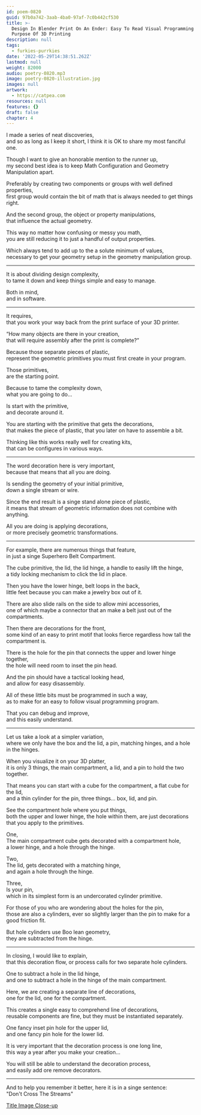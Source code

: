 ```yaml
---
id: poem-0820
guid: 97b0a742-3aab-4ba0-97af-7c0b442cf530
title: >-
  Design In Blender Print On An Ender: Easy To Read Visual Programming For The
  Purpose Of 3D Printing
description: null
tags:
  - furkies-purrkies
date: '2022-05-29T14:38:51.262Z'
lastmod: null
weight: 82000
audio: poetry-0820.mp3
image: poetry-0820-illustration.jpg
images: null
artwork:
  - https://catpea.com
resources: null
features: {}
draft: false
chapter: 4
---
```


I made a series of neat discoveries,\
and so as long as I keep it short, I think it is OK to share my most fanciful one.

Though I want to give an honorable mention to the runner up,\
my second best idea is to keep Math Configuration and Geometry Manipulation apart.

Preferably by creating two components or groups with well defined properties,\
first group would contain the bit of math that is always needed to get things right.

And the second group, the object or property manipulations,\
that influence the actual geometry.

This way no matter how confusing or messy you math,\
you are still reducing it to just a handful of output properties.

Which always tend to add up to the a solute minimum of values,\
necessary to get your geometry setup in the geometry manipulation group.

---

It is about dividing design complexity,\
to tame it down and keep things simple and easy to manage.

Both in mind,\
and in software.

---

It requires,\
that you work your way back from the print surface of your 3D printer.

“How many objects are there in your creation,\
that will require assembly after the print is complete?”

Because those separate pieces of plastic,\
represent the geometric primitives you must first create in your program.

Those primitives,\
are the starting point.

Because to tame the complexity down,\
what you are going to do...

Is start with the primitive,\
and decorate around it.

You are starting with the primitive that gets the decorations,\
that makes the piece of plastic, that you later on have to assemble a bit.

Thinking like this works really well for creating kits,\
that can be configures in various ways.

---

The word decoration here is very important,\
because that means that all you are doing.

Is sending the geometry of your initial primitive,\
down a single stream or wire.

Since the end result is a singe stand alone piece of plastic,\
it means that stream of geometric information does not combine with anything.

All you are doing is applying decorations,\
or more precisely geometric transformations.

---

For example, there are numerous things that feature,\
in just a singe Superhero Belt Compartment.

The cube primitive, the lid, the lid hinge, a handle to easily lift the hinge,\
a tidy locking mechanism to click the lid in place.

Then you have the lower hinge, belt loops in the back,\
little feet because you can make a jewelry box out of it.

There are also slide rails on the side to allow mini accessories,\
one of which maybe a connector that an make a belt just out of the compartments.

Then there are decorations for the front,\
some kind of an easy to print motif that looks fierce regardless how tall the compartment is.

There is the hole for the pin that connects the upper and lower hinge together,\
the hole will need room to inset the pin head.

And the pin should have a tactical looking head,\
and allow for easy disassembly.

All of these little bits must be programmed in such a way,\
as to make for an easy to follow visual programming program.

That you can debug and improve,\
and this easily understand.

---

Let us take a look at a simpler variation,\
where we only have the box and the lid, a pin, matching hinges, and a hole in the hinges.

When you visualize it on your 3D platter,\
it is only 3 things, the main compartment, a lid, and a pin to hold the two together.

That means you can start with a cube for the compartment, a flat cube for the lid,\
and a thin cylinder for the pin, three things... box, lid, and pin.

See the compartment hole where you put things,\
both the upper and lower hinge, the hole within them, are just decorations that you apply to the primitives.

One,\
The main compartment cube gets decorated with a compartment hole,\
a lower hinge, and a hole through the hinge.

Two,\
The lid, gets decorated with a matching hinge,\
and again a hole through the hinge.

Three,\
Is your pin,\
which in its simplest form is an undercorated cylinder primitive.

For those of you who are wondering about the holes for the pin,\
those are also a cylinders, ever so slightly larger than the pin to make for a good friction fit.

But hole cylinders use Boo lean geometry,\
they are subtracted from the hinge.

---

In closing, I would like to explain,\
that this decoration flow, or process calls for two separate hole cylinders.

One to subtract a hole in the lid hinge,\
and one to subtract a hole in the hinge of the main compartment.

Here, we are creating a separate line of decorations,\
one for the lid, one for the compartment.

This creates a single easy to comprehend line of decorations,\
reusable components are fine, but they must be instantiated separately.

One fancy inset pin hole for the upper lid,\
and one fancy pin hole for the lower lid.

It is very important that the decoration process is one long line,\
this way a year after you make your creation...

You will still be able to understand the decoration process,\
and easily add ore remove decorators.

---

And to help you remember it better, here it is in a singe sentence:\
"Don't Cross The Streams"

[Title Image Close-up](files/poetry-0820-illustration-zoom.jpg)
